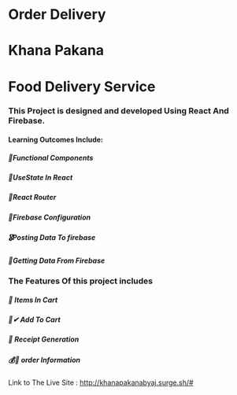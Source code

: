 # Order Delivery 
# Khana Pakana
# Food Delivery Service

### This Project is designed and developed Using React And Firebase.
#### Learning Outcomes Include:

##### 🥇Functional Components
##### 🥈UseState In React
##### 🥉React Router
##### 🏅Firebase Configuration
##### 🎖Posting Data To firebase
##### 🥇Getting Data From Firebase



### The Features Of this project includes 
##### 🛒  Items In Cart
##### 🛒✔ Add To Cart
##### 📜  Receipt Generation
##### 💰📃 order Information


Link to The Live Site : http://khanapakanabyaj.surge.sh/#
